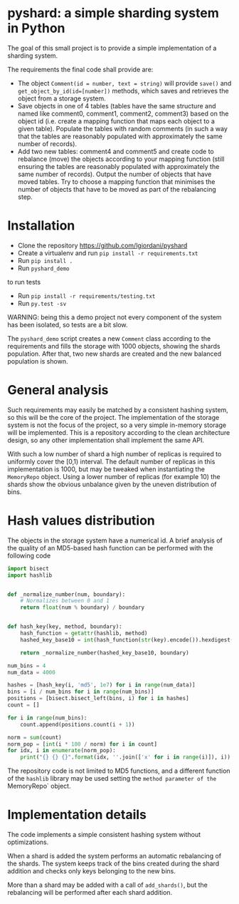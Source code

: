 # pyshard: a simple sharding system in Python

The goal of this small project is to provide a simple implementation of a sharding system.

The requirements the final code shall provide are:

* The object `Comment(id = number, text = string)` will provide `save()` and `get_object_by_id(id=[number])` methods, which saves and retrieves the object from a storage system.
* Save objects in one of 4 tables (tables have the same structure and named like comment0, comment1, comment2, comment3) based on the object id (i.e. create a mapping function that maps each object to a given table). Populate the tables with random comments (in such a way that the tables are reasonably populated with approximately the same number of records).
* Add two new tables: comment4 and comment5 and create code to rebalance (move) the objects according to your mapping function (still ensuring the tables are reasonably populated with approximately the same number of records). Output the number of objects that have moved tables. Try to choose a mapping function that minimises the number of objects that have to be moved as part of the rebalancing step.

# Installation

* Clone the repository https://github.com/lgiordani/pyshard
* Create a virtualenv and run `pip install -r requirements.txt`
* Run `pip install .`
* Run `pyshard_demo`

to run tests

* Run `pip install -r requirements/testing.txt`
* Run `py.test -sv`

WARNING: being this a demo project not every component of the system has been isolated, so tests are a bit slow.

The `pyshard_demo` script creates a new `Comment` class according to the requirements and fills the storage with 1000 objects, showing the shards population. After that, two new shards are created and the new balanced population is shown.

# General analysis

Such requirements may easily be matched by a consistent hashing system, so this will be the core of the project. The implementation of the storage system is not the focus of the project, so a very simple in-memory storage will be implemented. This is a repository according to the clean architecture design, so any other implementation shall implement the same API. 
 
With such a low number of shard a high number of replicas is required to uniformly cover the [0,1) interval. The default number of replicas in this implementation is 1000, but may be tweaked when instantiating the `MemoryRepo` object. Using a lower number of replicas (for example 10) the shards show the obvious unbalance given by the uneven distribution of bins. 
 
# Hash values distribution

The objects in the storage system have a numerical id. A brief analysis of the quality of an MD5-based hash function can be performed with the following code  
 
``` python
import bisect
import hashlib


def _normalize_number(num, boundary):
    # Normalizes between 0 and 1
    return float(num % boundary) / boundary


def hash_key(key, method, boundary):
    hash_function = getattr(hashlib, method)
    hashed_key_base10 = int(hash_function(str(key).encode()).hexdigest(), 16)

    return _normalize_number(hashed_key_base10, boundary)

num_bins = 4
num_data = 4000

hashes = [hash_key(i, 'md5', 1e7) for i in range(num_data)]
bins = [i / num_bins for i in range(num_bins)]
positions = [bisect.bisect_left(bins, i) for i in hashes]
count = []

for i in range(num_bins):
    count.append(positions.count(i + 1))

norm = sum(count)
norm_pop = [int(i * 100 / norm) for i in count]
for idx, i in enumerate(norm_pop):
    print("{} {} {}".format(idx, ''.join(['x' for i in range(i)]), i))
```

The repository code is not limited to MD5 functions, and a different function of the `hashlib` library may be used setting the `method parameter of the `MemoryRepo` object.

# Implementation details

The code implements a simple consistent hashing system without optimizations.

When a shard is added the system performs an automatic rebalancing of the shards. The system keeps track of the bins created during the shard addition and checks only keys belonging to the new bins.
 
More than a shard may be added with a call of `add_shards()`, but the rebalancing will be performed after each shard addition.
